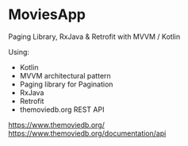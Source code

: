 # MoviesApp
 Paging Library, RxJava &amp; Retrofit with MVVM / Kotlin

Using:
- Kotlin
- MVVM architectural pattern
- Paging library for Pagination
- RxJava
- Retrofit
- themoviedb.org REST API


https://www.themoviedb.org/
https://www.themoviedb.org/documentation/api
